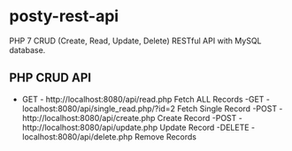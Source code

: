 # posty-rest-api
 
PHP 7 CRUD (Create, Read, Update, Delete) RESTful API with MySQL database.

## PHP CRUD API
- GET - http://localhost:8080/api/read.php Fetch ALL Records
-GET - localhost:8080/api/single_read.php/?id=2 Fetch Single Record
-POST - http://localhost:8080/api/create.php Create Record
-POST - http://localhost:8080/api/update.php Update Record
-DELETE - localhost:8080/api/delete.php Remove Records
